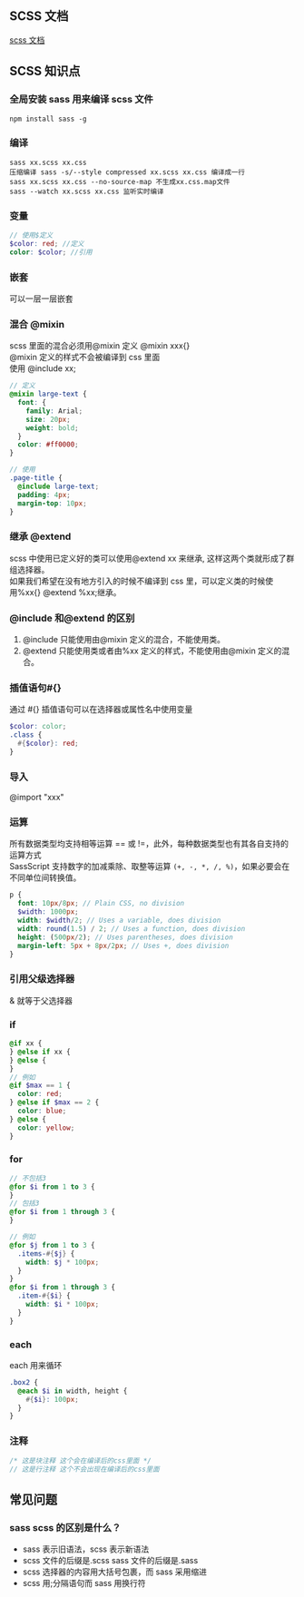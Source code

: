 ## SCSS 文档

[scss 文档](https://www.sass.hk/docs/)

## SCSS 知识点

### 全局安装 sass 用来编译 scss 文件

```
npm install sass -g
```

### 编译

```
sass xx.scss xx.css
压缩编译 sass -s/--style compressed xx.scss xx.css 编译成一行
sass xx.scss xx.css --no-source-map 不生成xx.css.map文件
sass --watch xx.scss xx.css 监听实时编译
```

### 变量

```scss
// 使用$定义
$color: red; //定义
color: $color; //引用
```

### 嵌套

可以一层一层嵌套

### 混合 @mixin

scss 里面的混合必须用@mixin 定义 @mixin xxx{}  
@mixin 定义的样式不会被编译到 css 里面  
使用 @include xx;

```scss
// 定义
@mixin large-text {
  font: {
    family: Arial;
    size: 20px;
    weight: bold;
  }
  color: #ff0000;
}

// 使用
.page-title {
  @include large-text;
  padding: 4px;
  margin-top: 10px;
}
```

### 继承 @extend

scss 中使用已定义好的类可以使用@extend xx 来继承, 这样这两个类就形成了群组选择器。  
如果我们希望在没有地方引入的时候不编译到 css 里，可以定义类的时候使用%xx{} @extend %xx;继承。

### @include 和@extend 的区别

1. @include 只能使用由@mixin 定义的混合，不能使用类。
2. @extend 只能使用类或者由%xx 定义的样式，不能使用由@mixin 定义的混合。

### 插值语句#{}

通过 #{} 插值语句可以在选择器或属性名中使用变量

```scss
$color: color;
.class {
  #{$color}: red;
}
```

### 导入

@import "xxx"

### 运算

所有数据类型均支持相等运算 == 或 !=，此外，每种数据类型也有其各自支持的运算方式  
SassScript 支持数字的加减乘除、取整等运算 `(+, -, *, /, %)`，如果必要会在不同单位间转换值。

```scss
p {
  font: 10px/8px; // Plain CSS, no division
  $width: 1000px;
  width: $width/2; // Uses a variable, does division
  width: round(1.5) / 2; // Uses a function, does division
  height: (500px/2); // Uses parentheses, does division
  margin-left: 5px + 8px/2px; // Uses +, does division
}
```

### 引用父级选择器

& 就等于父选择器

### if

```scss
@if xx {
} @else if xx {
} @else {
}
// 例如
@if $max == 1 {
  color: red;
} @else if $max == 2 {
  color: blue;
} @else {
  color: yellow;
}
```

### for

```scss
// 不包括3
@for $i from 1 to 3 {
}
// 包括3
@for $i from 1 through 3 {
}

// 例如
@for $j from 1 to 3 {
  .items-#{$j} {
    width: $j * 100px;
  }
}
@for $i from 1 through 3 {
  .item-#{$i} {
    width: $i * 100px;
  }
}
```

### each

each 用来循环

```scss
.box2 {
  @each $i in width, height {
    #{$i}: 100px;
  }
}
```

### 注释

```scss
/* 这是块注释 这个会在编译后的css里面 */
// 这是行注释 这个不会出现在编译后的css里面
```

## 常见问题

### sass scss 的区别是什么？

- sass 表示旧语法，scss 表示新语法
- scss 文件的后缀是.scss sass 文件的后缀是.sass
- scss 选择器的内容用大括号包裹，而 sass 采用缩进
- scss 用;分隔语句而 sass 用换行符
